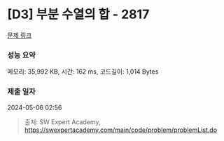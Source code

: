 # [D3] 부분 수열의 합 - 2817 

[문제 링크](https://swexpertacademy.com/main/code/problem/problemDetail.do?contestProbId=AV7IzvG6EksDFAXB) 

### 성능 요약

메모리: 35,992 KB, 시간: 162 ms, 코드길이: 1,014 Bytes

### 제출 일자

2024-05-06 02:56



> 출처: SW Expert Academy, https://swexpertacademy.com/main/code/problem/problemList.do